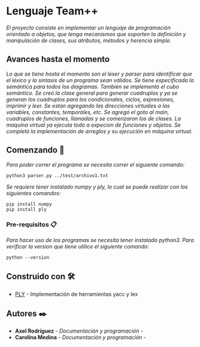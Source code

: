 # Lenguaje Team++

_El proyecto consiste en implementar un lenguaje de programación orientado
a objetos, que tenga mecanismos que soporten la definición y manipulación
de clases, sus atributos, métodos y herencia simple._

## Avances hasta el momento

_Lo que se tiene hasta el momento son el lexer y parser para identificar
que el léxico y la sintaxis de un programa sean válidos. Se tiene especificada
la semántica para todos los diagramas. También se implementó el cubo semántico.
Se creó la clase general para generar cuadruplos y ya se generan los cuadruplos
para los condicionales, ciclos, expresiones, imprimir y leer. 
Se estan agregando las direcciones virtuales a las variables, constantes, temporales, etc. 
Se agregó el goto
al main, cuadruplos de funciones, llamadas y se comenzaron los de clases.
La maquina virtual ya ejecuta todo a expecion de funciones y objetos.
Se completó la implementación de arreglos y su ejecución en máquina virtual._

## Comenzando 🚀

_Para poder correr el programa se necesita correr el siguiente comando:_

```
python3 parser.py ../test/archivo1.txt
```
_Se requiere tener instalado numpy y ply, lo cual se puede realizar con los siguientes comandos:_

```
pip install numpy
pip install ply
```

### Pre-requisitos 📋

_Para hacer uso de los programas se necesita tener instalado python3. Para verificar la version
que tiene utilice el siguiente comando:_

```
python --version
```

## Construido con 🛠️

* [PLY](https://www.dabeaz.com/ply/) - Implementación de herramientas yacc y lex

## Autores ✒️

* **Axel Rodríguez** - *Documentación y programación* -
* **Carolina Medina** - *Documentación y programación* - 

